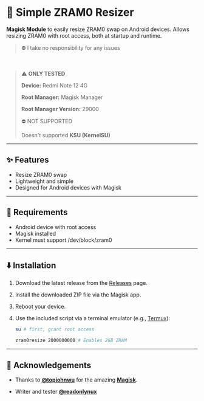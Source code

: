 # 🔹 Simple ZRAM0 Resizer


**Magisk Module** to easily resize ZRAM0 swap on Android devices. Allows resizing ZRAM0 with root access, both at startup and runtime.

> ⛔ I take no responsibility for any issues
<br>

> ⚠️ **ONLY TESTED**
> 
> **Device:** Redmi Note 12 4G
> 
> **Root Manager:** Magisk Manager
> 
> **Root Manager Version:** 29000
> 
> ⛔ NOT SUPPORTED
> 
> Doesn't supported **KSU (KernelSU)**


---


## ✨ Features


- Resize ZRAM0 swap
- Lightweight and simple
- Designed for Android devices with Magisk


---


## 🧤 Requirements


- Android device with root access
- Magisk installed
- Kernel must support /dev/block/zram0


---


## ⬇️ Installation


1. Download the latest release from the [Releases](https://github.com/readonlynux/simple-zram0-manager/releases/latest) page.
2. Install the downloaded ZIP file via the Magisk app.
3. Reboot your device.
4. Use the included script via a terminal emulator (e.g., [Termux](https://termux.dev/)):

   ```sh
   su # first, grant root access
   ```
   ```sh
   zram0resize 2000000000 # Enables 2GB ZRAM
   ```


---


## 👤 Acknowledgements


- Thanks to **[@topjohnwu](https://github.com/topjohnwu)** for the amazing **[Magisk](https://github.com/topjohnwu/Magisk/)**.


- Writer and tester **[@readonlynux](https://github.com/readonlynux/)**
